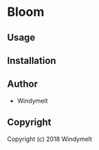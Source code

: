 # Bloom

## Usage

## Installation

## Author

* Windymelt

## Copyright

Copyright (c) 2018 Windymelt
